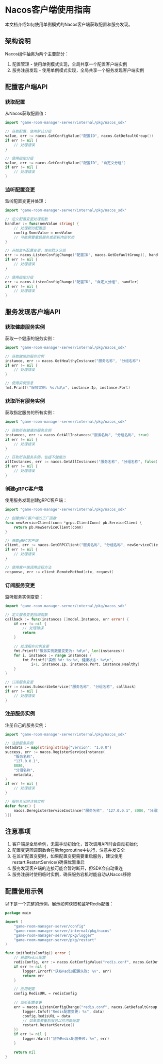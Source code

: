 # Nacos客户端使用指南

本文档介绍如何使用单例模式的Nacos客户端获取配置和服务发现。

## 架构说明

Nacos组件抽离为两个主要部分：
1. 配置管理 - 使用单例模式实现，全局共享一个配置客户端实例
2. 服务注册发现 - 使用单例模式实现，全局共享一个服务发现客户端实例

## 配置客户端API

### 获取配置

从Nacos获取配置值：

```go
import "game-room-manager-server/internal/pkg/nacos_sdk"

// 获取配置，使用默认分组
value, err := nacos.GetConfigValue("配置ID", nacos.GetDefaultGroup())
if err != nil {
    // 处理错误
}

// 使用指定分组
value, err := nacos.GetConfigValue("配置ID", "自定义分组")
if err != nil {
    // 处理错误
}
```

### 监听配置变更

监听配置变更并处理：

```go
import "game-room-manager-server/internal/pkg/nacos_sdk"

// 定义配置变更处理函数
handler := func(newValue string) {
    // 处理新的配置值
    config.SomeValue = newValue
    // 可能需要重启服务或更新内部状态
}

// 开始监听配置变更，使用默认分组
err := nacos.ListenConfigChange("配置ID", nacos.GetDefaultGroup(), handler)
if err != nil {
    // 处理错误
}

// 使用指定分组
err := nacos.ListenConfigChange("配置ID", "自定义分组", handler)
if err != nil {
    // 处理错误
}
```

## 服务发现客户端API

### 获取健康服务实例

获取一个健康的服务实例：

```go
import "game-room-manager-server/internal/pkg/nacos_sdk"

// 获取健康的服务实例
instance, err := nacos.GetHealthyInstance("服务名称", "分组名称")
if err != nil {
    // 处理错误
}

// 使用实例信息
fmt.Printf("服务实例: %s:%d\n", instance.Ip, instance.Port)
```

### 获取所有服务实例

获取指定服务的所有实例：

```go
import "game-room-manager-server/internal/pkg/nacos_sdk"

// 获取所有健康的服务实例
instances, err := nacos.GetAllInstances("服务名称", "分组名称", true)
if err != nil {
    // 处理错误
}

// 获取所有服务实例，包括不健康的
allInstances, err := nacos.GetAllInstances("服务名称", "分组名称", false)
if err != nil {
    // 处理错误
}
```

### 创建gRPC客户端

使用服务发现创建gRPC客户端：

```go
import "game-room-manager-server/internal/pkg/nacos_sdk"

// 创建gRPC客户端的工厂函数
func newServiceClient(conn *grpc.ClientConn) pb.ServiceClient {
    return pb.NewServiceClient(conn)
}

// 获取gRPC客户端
client, err := nacos.GetGRPCClient("服务名称", "分组名称", newServiceClient)
if err != nil {
    // 处理错误
}

// 使用客户端调用远程方法
response, err := client.RemoteMethod(ctx, request)
```

### 订阅服务变更

监听服务实例变更：

```go
import "game-room-manager-server/internal/pkg/nacos_sdk"

// 定义服务变更回调函数
callback := func(instances []model.Instance, err error) {
    if err != nil {
        // 处理错误
        return
    }
    
    // 处理服务实例变更
    fmt.Printf("服务实例数量变更为: %d\n", len(instances))
    for i, instance := range instances {
        fmt.Printf("实例 %d: %s:%d, 健康状态: %v\n", 
            i+1, instance.Ip, instance.Port, instance.Healthy)
    }
}

// 订阅服务变更
err := nacos.SubscribeService("服务名称", "分组名称", callback)
if err != nil {
    // 处理错误
}
```

### 注册服务实例

注册自己的服务实例：

```go
import "game-room-manager-server/internal/pkg/nacos_sdk"

// 注册服务实例
metadata := map[string]string{"version": "1.0.0"}
success, err := nacos.RegisterServiceInstance(
    "服务名称", 
    "127.0.0.1", 
    8080, 
    "分组名称",
    metadata,
)
if err != nil {
    // 处理错误
}

// 服务关闭时注销实例
defer func() {
    nacos.DeregisterServiceInstance("服务名称", "127.0.0.1", 8080, "分组名称")
}()
```

## 注意事项

1. 客户端是全局单例，无需手动初始化，首次调用API时会自动初始化
2. 配置变更回调函数会在后台goroutine中执行，注意并发安全
3. 在监听配置变更时，如果配置变更需要重启服务，建议使用restart.RestartService()确保优雅重启
4. 服务发现客户端的连接可能会暂时断开，但SDK会自动重连
5. 服务注册时使用临时实例，确保服务宕机时能自动从Nacos移除 

## 配置使用示例

以下是一个完整的示例，展示如何获取和监听Redis配置：

```go
package main

import (
    "game-room-manager-server/config"
    "game-room-manager-server/internal/pkg/nacos"
    "game-room-manager-server/pkg/logger"
    "game-room-manager-server/pkg/restart"
)

func initRedisConfig() error {
    // 获取Redis配置
    redisConfig, err := nacos.GetConfigValue("redis.conf", nacos.GetDefaultGroup())
    if err != nil {
        logger.Errorf("获取Redis配置失败: %v", err)
        return err
    }

    // 应用配置
    config.RedisURL = redisConfig
    
    // 监听配置变更
    err = nacos.ListenConfigChange("redis.conf", nacos.GetDefaultGroup(), func(data string) {
        logger.Infof("Redis配置变更: %s", data)
        config.RedisURL = data
        // 如果需要重启服务以应用新配置
        restart.RestartService()
    })
    if err != nil {
        logger.Warnf("监听Redis配置失败: %v", err)
    }
    
    return nil
} 